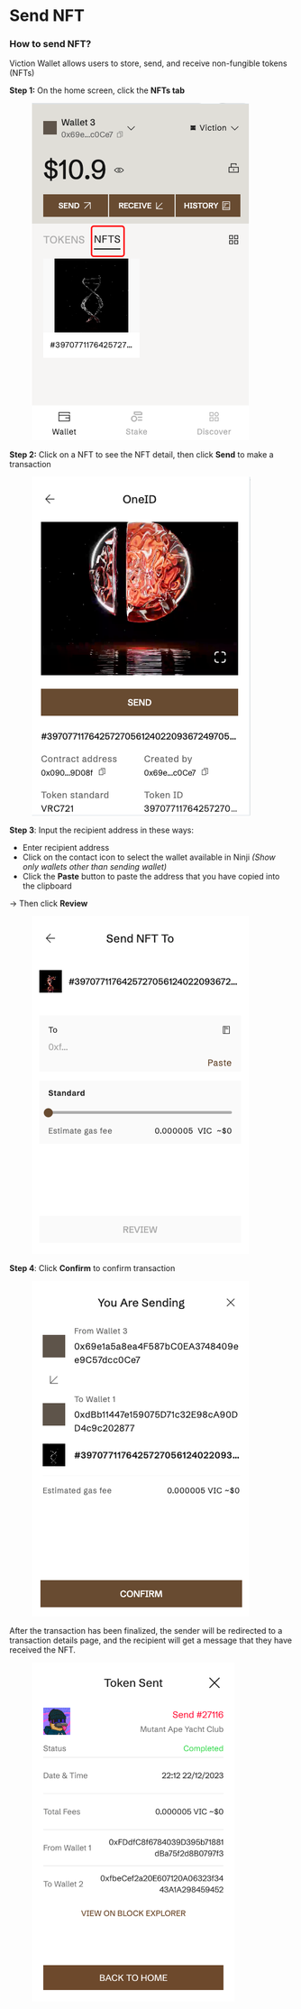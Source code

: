 # Send NFT

### How to send NFT? <a href="#how-to-send-nft" id="how-to-send-nft"></a>

Viction Wallet allows users to store, send, and receive non-fungible tokens (NFTs)

**Step 1:** On the home screen, click the **NFTs tab**

<figure><img src="../../../../.gitbook/assets/image (4) (1) (1).png" alt=""><figcaption></figcaption></figure>

**Step 2:** Click on a NFT to see the NFT detail, then click **Send** to make a transaction

<figure><img src="../../../../.gitbook/assets/image (5) (1) (1).png" alt=""><figcaption></figcaption></figure>

**Step 3**: Input the recipient address in these ways:

* Enter recipient address
* Click on the contact icon to select the wallet available in Ninji _(Show only wallets other than sending wallet)_
* Click the **Paste** button to paste the address that you have copied into the clipboard

→ Then click **Review**

<figure><img src="../../../../.gitbook/assets/image (6) (1) (1).png" alt=""><figcaption></figcaption></figure>

**Step 4**: Click **Confirm** to confirm transaction

<figure><img src="../../../../.gitbook/assets/image (7) (1) (1).png" alt=""><figcaption></figcaption></figure>

After the transaction has been finalized, the sender will be redirected to a transaction details page, and the recipient will get a message that they have received the NFT.

<figure><img src="../../../../.gitbook/assets/image (8) (1) (1).png" alt="" width="360"><figcaption></figcaption></figure>
